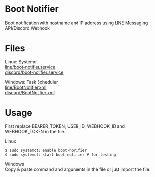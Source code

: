 # Boot Notifier
Boot notification with hostname and IP address using LINE Messaging API/Discord Webhook

# Files
Linux: Systemd  
[line/boot-notifier.service](line/boot-notifier.service)  
[discord/boot-notifier.service](discord/boot-notifier.service)

Windows: Task Scheduler  
[line/BootNotifier.xml](line/BootNotifier.xml)  
[discord/BootNotifier.xml](discord/BootNotifier.xml)

# Usage
First replace BEARER_TOKEN, USER_ID, WEBHOOK_ID and WEBHOOK_TOKEN in the file.

Linux  
```
$ sudo systemctl enable boot-norifier
$ sudo systemctl start boot-notifier # for testing
```

Windows  
Copy & paste command and arguments in the file or just import the file.
